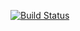 [![Build Status](https://travis-ci.org/Prioe/gulp-strip-ansi.svg?branch=master)](https://travis-ci.org/Prioe/gulp-strip-ansi)
